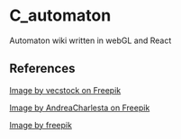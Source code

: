 # C_automaton

Automaton wiki written in webGL and React

## References

<a href="https://www.freepik.com/free-ai-image/molecular-structure-cancer-cell-magnification-generated-by-ai_47185577.htm#fromView=search&page=1&position=2&uuid=8c63f2e9-5d48-4f5a-8ad7-8b0b1cf1e800">Image by vecstock on Freepik</a>

<a href="https://www.freepik.com/free-vector/blue-screen-with-white-swirls-words-blue-it_40515525.htm#fromView=search&page=2&position=52&uuid=a21b320d-7bf5-44ce-8254-f969843db9a3">Image by AndreaCharlesta on Freepik</a>

<a href="https://www.freepik.com/free-vector/hand-drawn-gathering-data-business-concept_20289426.htm#fromView=keyword&page=1&position=1&uuid=a80ff277-8ca0-41fa-a61e-04cd344f3044">Image by freepik</a>
